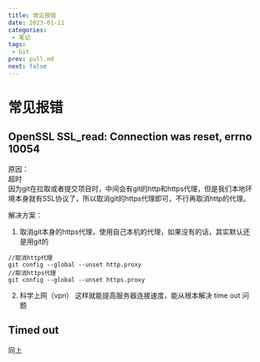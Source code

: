 ```yaml
---
title: 常见报错
date: 2023-01-11
categories:
 - 笔记
tags:
 - Git
prev: pull.md
next: false
---
```


# 常见报错

## OpenSSL SSL_read: Connection was reset, errno 10054

原因：  
超时  
因为git在拉取或者提交项目时，中间会有git的http和https代理，但是我们本地环境本身就有SSL协议了，所以取消git的https代理即可，不行再取消http的代理。

解决方案：
1. 取消git本身的https代理，使用自己本机的代理，如果没有的话，其实默认还是用git的
```git
//取消http代理
git config --global --unset http.proxy
//取消https代理 
git config --global --unset https.proxy
```

2. 科学上网（vpn）
这样就能提高服务器连接速度，能从根本解决 time out 问题

## Timed out

同上